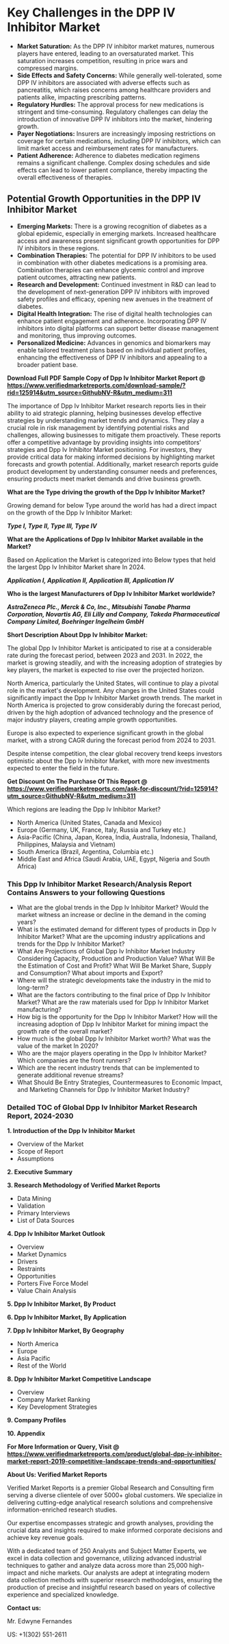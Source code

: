 <p class=""><h1>Key Challenges in the DPP IV Inhibitor Market</h1><ul>    <li><strong>Market Saturation:</strong> As the DPP IV inhibitor market matures, numerous players have entered, leading to an oversaturated market. This saturation increases competition, resulting in price wars and compressed margins.</li>    <li><strong>Side Effects and Safety Concerns:</strong> While generally well-tolerated, some DPP IV inhibitors are associated with adverse effects such as pancreatitis, which raises concerns among healthcare providers and patients alike, impacting prescribing patterns.</li>    <li><strong>Regulatory Hurdles:</strong> The approval process for new medications is stringent and time-consuming. Regulatory challenges can delay the introduction of innovative DPP IV inhibitors into the market, hindering growth.</li>    <li><strong>Payer Negotiations:</strong> Insurers are increasingly imposing restrictions on coverage for certain medications, including DPP IV inhibitors, which can limit market access and reimbursement rates for manufacturers.</li>    <li><strong>Patient Adherence:</strong> Adherence to diabetes medication regimens remains a significant challenge. Complex dosing schedules and side effects can lead to lower patient compliance, thereby impacting the overall effectiveness of therapies.</li></ul><h2>Potential Growth Opportunities in the DPP IV Inhibitor Market</h1><ul>    <li><strong>Emerging Markets:</strong> There is a growing recognition of diabetes as a global epidemic, especially in emerging markets. Increased healthcare access and awareness present significant growth opportunities for DPP IV inhibitors in these regions.</li>    <li><strong>Combination Therapies:</strong> The potential for DPP IV inhibitors to be used in combination with other diabetes medications is a promising area. Combination therapies can enhance glycemic control and improve patient outcomes, attracting new patients.</li>    <li><strong>Research and Development:</strong> Continued investment in R&D can lead to the development of next-generation DPP IV inhibitors with improved safety profiles and efficacy, opening new avenues in the treatment of diabetes.</li>    <li><strong>Digital Health Integration:</strong> The rise of digital health technologies can enhance patient engagement and adherence. Incorporating DPP IV inhibitors into digital platforms can support better disease management and monitoring, thus improving outcomes.</li>    <li><strong>Personalized Medicine:</strong> Advances in genomics and biomarkers may enable tailored treatment plans based on individual patient profiles, enhancing the effectiveness of DPP IV inhibitors and appealing to a broader patient base.</li></ul></p><p class=""><strong>Download Full PDF Sample Copy of Dpp Iv Inhibitor Market Report @ <a href="https://www.verifiedmarketreports.com/download-sample/?rid=125914&utm_source=GithubNV-R&utm_medium=311" target="_blank">https://www.verifiedmarketreports.com/download-sample/?rid=125914&utm_source=GithubNV-R&utm_medium=311</a></strong></p><p>The importance of&nbsp;Dpp Iv Inhibitor Market research reports lies in their ability to aid strategic planning, helping businesses develop effective strategies by understanding market trends and dynamics. They play a crucial role in risk management by identifying potential risks and challenges, allowing businesses to mitigate them proactively. These reports offer a competitive advantage by providing insights into competitors' strategies and Dpp Iv Inhibitor Market positioning. For investors, they provide critical data for making informed decisions by highlighting market forecasts and growth potential. Additionally, market research reports guide product development by understanding consumer needs and preferences, ensuring products meet market demands and drive business growth.</p><p><strong>What are the&nbsp;Type driving the growth of the Dpp Iv Inhibitor Market?</strong></p><p id="" class="">Growing demand for below Type around the world has had a direct impact on the growth of the Dpp Iv Inhibitor Market:</p><p class=""><em><strong>Type I, Type II, Type III, Type IV</strong></em></p><p class=""><strong>What are the&nbsp;Applications&nbsp;of Dpp Iv Inhibitor Market available in the Market?</strong></p><p id="" class="">Based on Application the Market is categorized into Below types that held the largest Dpp Iv Inhibitor Market share In 2024.</p><p class=""><em><strong>Application I, Application II, Application III, Application IV</strong></em></p><p class=""><strong>Who is the largest Manufacturers of Dpp Iv Inhibitor Market worldwide?</strong></p><p><em><strong>AstraZeneca Plc., Merck & Co, Inc., Mitsubishi Tanabe Pharma Corporation, Novartis AG, Eli Lilly and Company, Takeda Pharmaceutical Company Limited, Boehringer Ingelheim GmbH</strong></em></p><p id="" class=""><strong>Short Description About Dpp Iv Inhibitor Market:</strong></p><p>The global Dpp Iv Inhibitor Market is anticipated to rise at a considerable rate during the forecast period, between 2023 and 2031. In 2022, the market is growing steadily, and with the increasing adoption of strategies by key players, the market is expected to rise over the projected horizon.</p><p>North America, particularly the United States, will continue to play a pivotal role in the market's development. Any changes in the United States could significantly impact the Dpp Iv Inhibitor Market growth trends. The market in North America is projected to grow considerably during the forecast period, driven by the high adoption of advanced technology and the presence of major industry players, creating ample growth opportunities.</p><p>Europe is also expected to experience significant growth in the global market, with a strong CAGR during the forecast period from 2024 to 2031.</p><p>Despite intense competition, the clear global recovery trend keeps investors optimistic about the Dpp Iv Inhibitor Market, with more new investments expected to enter the field in the future.</p><p id="" class=""><strong>Get Discount On The Purchase Of This Report @ <a href="https://www.verifiedmarketreports.com/ask-for-discount/?rid=125914?utm_source=GithubNV-R&utm_medium=311" target="_blank">https://www.verifiedmarketreports.com/ask-for-discount/?rid=125914?utm_source=GithubNV-R&utm_medium=311</a></strong></p><p class="">Which regions are leading the Dpp Iv Inhibitor Market?</p><ul><li>North America (United States, Canada and Mexico)</li><li>Europe (Germany, UK, France, Italy, Russia and Turkey etc.)</li><li>Asia-Pacific (China, Japan, Korea, India, Australia, Indonesia, Thailand, Philippines, Malaysia and Vietnam)</li><li>South America (Brazil, Argentina, Columbia etc.)</li><li>Middle East and Africa (Saudi Arabia, UAE, Egypt, Nigeria and South Africa)</li></ul><h3 id="" class="">This Dpp Iv Inhibitor Market Research/Analysis Report Contains Answers to your following Questions</h3><ul><li>What are the global trends in the Dpp Iv Inhibitor Market? Would the market witness an increase or decline in the demand in the coming years?</li><li>What is the estimated demand for different types of products in Dpp Iv Inhibitor Market? What are the upcoming industry applications and trends for the Dpp Iv Inhibitor Market?</li><li>What Are Projections of Global Dpp Iv Inhibitor Market Industry Considering Capacity, Production and Production Value? What Will Be the Estimation of Cost and Profit? What Will Be Market Share, Supply and Consumption? What about imports and Export?</li><li>Where will the strategic developments take the industry in the mid to long-term?</li><li>What are the factors contributing to the final price of Dpp Iv Inhibitor Market? What are the raw materials used for Dpp Iv Inhibitor Market manufacturing?</li><li>How big is the opportunity for the Dpp Iv Inhibitor Market? How will the increasing adoption of Dpp Iv Inhibitor Market for mining impact the growth rate of the overall market?</li><li>How much is the global Dpp Iv Inhibitor Market worth? What was the value of the market In 2020?</li><li>Who are the major players operating in the Dpp Iv Inhibitor Market? Which companies are the front runners?</li><li>Which are the recent industry trends that can be implemented to generate additional revenue streams?</li><li>What Should Be Entry Strategies, Countermeasures to Economic Impact, and Marketing Channels for Dpp Iv Inhibitor Market Industry?</li></ul><h3 id="" class="">Detailed TOC of Global Dpp Iv Inhibitor Market Research Report, 2024-2030</h3><p id="" class=""><strong>1. Introduction of the Dpp Iv Inhibitor Market</strong></p><ul><li>Overview of the Market</li><li>Scope of Report</li><li>Assumptions</li></ul><p id="" class=""><strong>2. Executive Summary</strong></p><p id="" class=""><strong>3. Research Methodology of Verified Market Reports</strong></p><ul><li>Data Mining</li><li>Validation</li><li>Primary Interviews</li><li>List of Data Sources</li></ul><p id="" class=""><strong>4. Dpp Iv Inhibitor Market Outlook</strong></p><ul><li>Overview</li><li>Market Dynamics</li><li>Drivers</li><li>Restraints</li><li>Opportunities</li><li>Porters Five Force Model</li><li>Value Chain Analysis</li></ul><p id="" class=""><strong>5. Dpp Iv Inhibitor Market, By Product</strong></p><p id="" class=""><strong>6. Dpp Iv Inhibitor Market, By Application</strong></p><p id="" class=""><strong>7. Dpp Iv Inhibitor Market, By Geography</strong></p><ul><li>North America</li><li>Europe</li><li>Asia Pacific</li><li>Rest of the World</li></ul><p id="" class=""><strong>8. Dpp Iv Inhibitor Market Competitive Landscape</strong></p><ul><li>Overview</li><li>Company Market Ranking</li><li>Key Development Strategies</li></ul><p id="" class=""><strong>9. Company Profiles</strong></p><p id="" class=""><strong>10. Appendix</strong></p><p id="" class=""><strong>For More Information or Query, Visit @ <a href="https://www.verifiedmarketreports.com/product/global-dpp-iv-inhibitor-market-report-2019-competitive-landscape-trends-and-opportunities/" target="_blank">https://www.verifiedmarketreports.com/product/global-dpp-iv-inhibitor-market-report-2019-competitive-landscape-trends-and-opportunities/</a></strong></p><p id="" class=""><strong>About Us: Verified Market Reports</strong></p><p id="" class="">Verified Market Reports is a premier Global Research and Consulting firm serving a diverse clientele of over 5000+ global customers. We specialize in delivering cutting-edge analytical research solutions and comprehensive information-enriched research studies.</p><p id="" class="">Our expertise encompasses strategic and growth analyses, providing the crucial data and insights required to make informed corporate decisions and achieve key revenue goals.</p><p id="" class="">With a dedicated team of 250 Analysts and Subject Matter Experts, we excel in data collection and governance, utilizing advanced industrial techniques to gather and analyze data across more than 25,000 high-impact and niche markets. Our analysts are adept at integrating modern data collection methods with superior research methodologies, ensuring the production of precise and insightful research based on years of collective experience and specialized knowledge.</p><p id="" class=""><strong>Contact us:</strong></p><p id="" class="">Mr. Edwyne Fernandes</p><p id="" class="">US: +1(302) 551-2611</p>